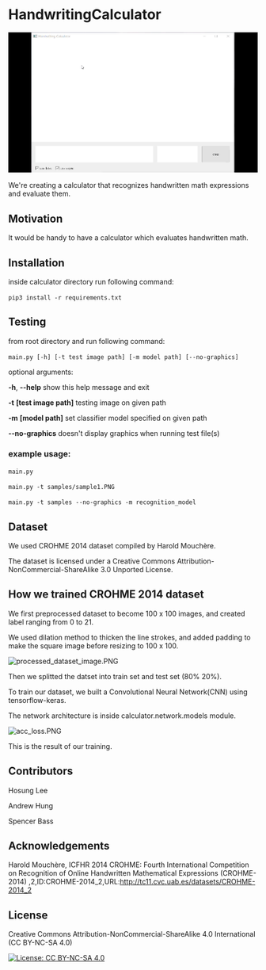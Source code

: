 # HandwritingCalculator

![calc_demo.gif](visual/calc_demo.gif "calculator gui app")

We're creating a calculator that recognizes handwritten math expressions and evaluate them.

## Motivation

It would be handy to have a calculator which evaluates handwritten math.

## Installation

inside calculator directory run following command:

```pip3 install -r requirements.txt```

## Testing

from root directory and run following command:

```main.py [-h] [-t test image path] [-m model path] [--no-graphics]```

optional arguments:

  **-h**, **--help**          show this help message and exit

  **-t** **[test image path]**  testing image on given path

  **-m** **[model path]**       set classifier model specified on given path     

  **--no-graphics**       doesn't display graphics when running test file(s)

### example usage:

```main.py```

```main.py -t samples/sample1.PNG```

```main.py -t samples --no-graphics -m recognition_model```

## Dataset

We used CROHME 2014 dataset compiled by Harold Mouchère.

The dataset is licensed under a Creative Commons Attribution-NonCommercial-ShareAlike 3.0 Unported License.

## How we trained CROHME 2014 dataset

We first preprocessed dataset to become 100 x 100 images, and created label ranging from 0 to 21.

We used dilation method to thicken the line strokes, and added padding to make the square image before resizing to 100 x 100.

![processed_dataset_image.PNG](visual/processed_dataset_image.PNG "preprocessed dataset")

Then we splitted the datset into train set and test set (80% 20%).

To train our dataset, we built a Convolutional Neural Network(CNN) using tensorflow-keras.

The network architecture is inside calculator.network.models module.

![acc_loss.PNG](visual/acc_loss.PNG "accuracy and loss graph")

This is the result of our training.

## Contributors

Hosung Lee

Andrew Hung

Spencer Bass

## Acknowledgements

Harold Mouchère, ICFHR 2014 CROHME: Fourth International Competition on Recognition of Online Handwritten Mathematical Expressions (CROHME-2014) ,2,ID:CROHME-2014_2,URL:http://tc11.cvc.uab.es/datasets/CROHME-2014_2

## License
Creative Commons Attribution-NonCommercial-ShareAlike 4.0 International (CC BY-NC-SA 4.0)

[![License: CC BY-NC-SA 4.0](https://licensebuttons.net/l/by-nc-sa/4.0/80x15.png)](https://creativecommons.org/licenses/by-nc-sa/4.0/)